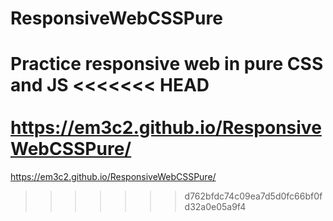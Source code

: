 # ResponsiveWebCSSPure
Practice responsive web in pure CSS and JS
<<<<<<< HEAD
<br></br>
https://em3c2.github.io/ResponsiveWebCSSPure/
=======
https://em3c2.github.io/ResponsiveWebCSSPure/
>>>>>>> d762bfdc74c09ea7d5d0fc66bf0fd32a0e05a9f4
